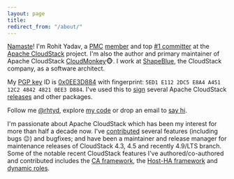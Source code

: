 ```yaml
---
layout: page
title:
redirect_from: "/about/"
---
```


[Namaste](http://en.wikipedia.org/wiki/Namaste)! I'm Rohit Yadav, a
[PMC](http://www.apache.org/foundation/governance/pmcs.html)
[member](https://cloudstack.apache.org/who.html) and top [#1
committer](https://github.com/apache/cloudstack/graphs/contributors)
at the [Apache CloudStack](http://cloudstack.apache.org) project. I'm
also the author and primary maintainer of Apache CloudStack
[CloudMonkey](http://github.com/apache/cloudstack-cloudmonkey):monkey_face:. I work at
[ShapeBlue](http://shapeblue.com), the CloudStack company, as a software
architect.

My [PGP key](/gpg.pub) ID is [0x0EE3D884](https://pgp.mit.edu/pks/lookup?op=vindex&fingerprint=on&exact=on&search=0x5ED1E1122DC5E8A4A45112C2484248210EE3D884) with fingerprint: `5ED1 E112 2DC5 E8A4 A451 12C2 4842 4821 0EE3 D884`. I've
used this to [sign](https://dist.apache.org/repos/dist/release/cloudstack/KEYS)
several Apache CloudStack [releases](https://www.apache.org/dist/cloudstack/releases/)
and other packages.

Follow me [@rhtyd](https://twitter.com/rhtyd), explore [my
code](https://github.com/rhtyd) or drop an email to [say hi](mailto:{{site.email}}?subject=Hi!).

I'm passionate about Apache CloudStack which has been my interest for more than
half a decade now. I've [contributed](https://github.com/apache/cloudstack/commits?author=rhtyd)
several features (including bugs :wink:) and bugfixes; and have been a
maintainer and release manager for maintenance releases of CloudStack 4.3, 4.5
and recently 4.9/LTS branch. Some of the notable recent CloudStack features I've
authored/co-authored and contributed includes the [CA framework](https://cwiki.apache.org/confluence/display/CLOUDSTACK/Secure+Agent+Communications),
the [Host-HA framework](https://cwiki.apache.org/confluence/display/CLOUDSTACK/Host+HA) and
[dynamic roles](https://cwiki.apache.org/confluence/display/CLOUDSTACK/Dynamic+Role+Based+API+Access+Checker+for+CloudStack).

<!--
In the past, I've contributed to other opensource projects such as
[VLC/VLC-android](http://git.videolan.org/?p=vlc%2Fvlc-android.git&a=search&h=HEAD&st=author&s=Rohit+Yadav),
[VLMC](http://trac.videolan.org/vlmc) and a
[few](http://cgit.haiku-os.org/haiku/commit/?id=hrev39379)
[patches](http://cgit.haiku-os.org/haiku/commit/?id=hrev39378) to HaikuOS.
-->
